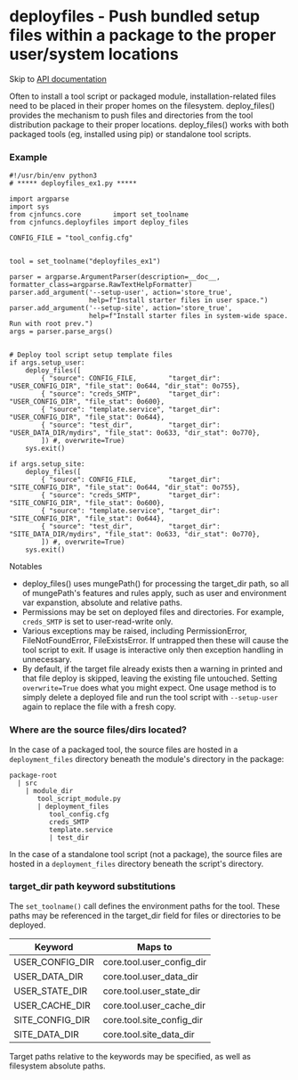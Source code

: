 # deployfiles - Push bundled setup files within a package to the proper user/system locations

Skip to [API documentation](#links)

Often to install a tool script or packaged module, installation-related files need to be placed in their proper homes on the filesystem. 
deploy_files() provides the mechanism to push files and directories from the tool distribution package to their proper locations.  deploy_files() works with both packaged tools (eg, installed using pip) or standalone tool scripts.


### Example
```
#!/usr/bin/env python3
# ***** deployfiles_ex1.py *****

import argparse
import sys
from cjnfuncs.core        import set_toolname
from cjnfuncs.deployfiles import deploy_files

CONFIG_FILE = "tool_config.cfg"


tool = set_toolname("deployfiles_ex1")

parser = argparse.ArgumentParser(description=__doc__, formatter_class=argparse.RawTextHelpFormatter)
parser.add_argument('--setup-user', action='store_true',
                    help=f"Install starter files in user space.")
parser.add_argument('--setup-site', action='store_true',
                    help=f"Install starter files in system-wide space. Run with root prev.")
args = parser.parse_args()


# Deploy tool script setup template files
if args.setup_user:
    deploy_files([
        { "source": CONFIG_FILE,        "target_dir": "USER_CONFIG_DIR", "file_stat": 0o644, "dir_stat": 0o755},
        { "source": "creds_SMTP",       "target_dir": "USER_CONFIG_DIR", "file_stat": 0o600},
        { "source": "template.service", "target_dir": "USER_CONFIG_DIR", "file_stat": 0o644},
        { "source": "test_dir",         "target_dir": "USER_DATA_DIR/mydirs", "file_stat": 0o633, "dir_stat": 0o770},
        ]) #, overwrite=True)
    sys.exit()

if args.setup_site:
    deploy_files([
        { "source": CONFIG_FILE,        "target_dir": "SITE_CONFIG_DIR", "file_stat": 0o644, "dir_stat": 0o755},
        { "source": "creds_SMTP",       "target_dir": "SITE_CONFIG_DIR", "file_stat": 0o600},
        { "source": "template.service", "target_dir": "SITE_CONFIG_DIR", "file_stat": 0o644},
        { "source": "test_dir",         "target_dir": "SITE_DATA_DIR/mydirs", "file_stat": 0o633, "dir_stat": 0o770},
        ]) #, overwrite=True)
    sys.exit()
```

Notables
- deploy_files() uses mungePath() for processing the target_dir path, so all of mungePath's features and rules apply, such as user and environment var expanstion, absolute and relative paths.
- Permissions may be set on deployed files and directories.  For example, `creds_SMTP` is set to user-read-write only.
- Various exceptions may be raised, including PermissionError, FileNotFoundError, FileExistsError.  If untrapped then 
these will cause the tool script to exit.  If usage is interactive only then exception handling in unnecessary.
- By default, if the target file already exists then a warning in printed and that file deploy is skipped, leaving the existing file untouched. Setting `overwrite=True` does what you might expect.  One usage method is to simply delete a deployed file and run the tool script with `--setup-user` again to replace the file with a fresh copy.


### Where are the source files/dirs located?

In the case of a packaged tool, the source files are hosted in a `deployment_files` directory beneath the module's directory in the package:

    package-root
      | src
        | module_dir
           tool_script_module.py
           | deployment_files
              tool_config.cfg
              creds_SMTP
              template.service
              | test_dir

In the case of a standalone tool script (not a package), the source files are hosted in a `deployment_files` directory beneath the script's directory.


### target_dir path keyword substitutions

The `set_toolname()` call defines the environment paths for the tool.  These paths may be referenced in the target_dir field for files or directories to be deployed.  

Keyword | Maps to
-- | --
USER_CONFIG_DIR | core.tool.user_config_dir
USER_DATA_DIR   | core.tool.user_data_dir
USER_STATE_DIR  | core.tool.user_state_dir
USER_CACHE_DIR  | core.tool.user_cache_dir
SITE_CONFIG_DIR | core.tool.site_config_dir
SITE_DATA_DIR   | core.tool.site_data_dir

Target paths relative to the keywords may be specified, as well as filesystem absolute paths.
